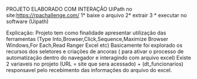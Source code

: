 PROJETO ELABORADO COM INTERAÇÃO UiPath no site:https://rpachallenge.com/
1* baixe o arquivo
2* extrair
3 * executar no software (Uipath)

Explicação:
Projeto tem como finalidade apresentar utilização das ferramentas (Type Into,Browser,Click,Sequence,Maximize Browser Windows,For Each,Read Ranger Excel etc)
Basicamente foi explorado os recursos dos seletores e criações de ancoras ( para ativar o processo de automatização dentro do navegador e interagindo com arquivo excel)
Existe 2 variaveis no projeto (URL = site que sera acessado) + (dt_funcionarios) responsavel pelo recebimento das informações do arquivo do excel.
